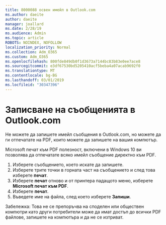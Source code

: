 ```yaml
---
title: 8000088 освен имейл в Outlook.com
ms.author: daeite
author: daeite
manager: joallard
ms.date: 2/28/19
ms.audience: Admin
ms.topic: article
ROBOTS: NOINDEX, NOFOLLOW
localization_priority: Normal
ms.collection: Adm_O365
ms.custom: Adm_O365
ms.openlocfilehash: 800fde849db0f1d3673a7144bc83b83e0ee7ace8
ms.sourcegitcommit: e3df67530bd5205410acf5beba4a07acab9692f0
ms.translationtype: MT
ms.contentlocale: bg-BG
ms.lasthandoff: 03/01/2019
ms.locfileid: "30347396"
---
```

# <a name="saving-messages-in-outlookcom"></a>Записване на съобщенията в Outlook.com

Не можете да запишете имейл съобщения в Outlook.com, но можете да ги отпечатате на PDF, които можете да запишете на вашия компютър.

Microsoft печат към PDF полезност, включени в Windows 10 ви позволява да отпечатате всяко имейл съобщение директно към PDF.

1. Изберете съобщението, което искате да запишете.
2. Изберете трите точки в горната част на съобщението и след това изберете **печат**.
3. Изберете **печат** отново и от принтера падащото меню, изберете **Microsoft печат към PDF**.
4. Изберете **печат**.
5. Въведете име на файла, след което изберете **Запиши**.

Забележка: Това не се препоръчва на споделен или обществен компютри като други потребители може да имат достъп до всички PDF файлове, запишете на компютъра и да не се изтриват.